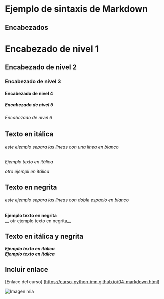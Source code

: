 # Ejemplo de sintaxis de Markdown
## Encabezados

# Encabezado de nivel 1
## Encabezado de nivel 2
### Encabezado de nivel 3
#### Encabezado de nivel 4
##### Encabezado de nivel 5
###### Encabezado de nivel 6

## Texto en itálica
###### este ejemplo separa las líneas con una línea en blanco
*Ejemplo texto en itálica*

_otro ejempli en itálica_

## Texto en negrita
###### este ejemplo separa las líneas con doble espacio en blanco
**Ejemplo texto en negrita**  
__ otr ejemplo texto en negrita__

## Texto en itálica y negrita
*__Ejemplo texto en itálica__*  
***Ejemplo texto en itálica***

## Incluir enlace
[Enlace del curso] (https://curso-python-imn.github.io/04-markdown.html)


![Imagen mia](Imágenes/caraFELIZ.jpg)
